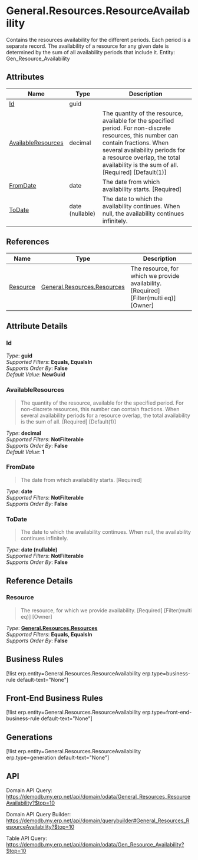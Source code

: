 # General.Resources.ResourceAvailability

Contains the resources availability for the different periods. Each period is a separate record. The availability of a resource for any given date is determined by the sum of all availability periods that include it. Entity: Gen_Resource_Availability

## Attributes

| Name | Type | Description |
| ---- | ---- | --- |
| [Id](General.Resources.ResourceAvailability.md#Id) | guid |  
| [AvailableResources](General.Resources.ResourceAvailability.md#AvailableResources) | decimal | The quantity of the resource, available for the specified period. For non-discrete resources, this number can contain fractions. When several availability periods for a resource overlap, the total availability is the sum of all. [Required] [Default(1)] 
| [FromDate](General.Resources.ResourceAvailability.md#FromDate) | date | The date from which availability starts. [Required] 
| [ToDate](General.Resources.ResourceAvailability.md#ToDate) | date (nullable) | The date to which the availability continues. When null, the availability continues infinitely. 

## References

| Name | Type | Description |
| ---- | ---- | --- |
| [Resource](General.Resources.ResourceAvailability.md#Resource) | [General.Resources.Resources](General.Resources.Resources.md) | The resource, for which we provide availability. [Required] [Filter(multi eq)] [Owner] |


## Attribute Details

### Id

_Type_: **guid**  
_Supported Filters_: **Equals, EqualsIn**  
_Supports Order By_: **False**  
_Default Value_: **NewGuid**  

### AvailableResources

> The quantity of the resource, available for the specified period. For non-discrete resources, this number can contain fractions. When several availability periods for a resource overlap, the total availability is the sum of all. [Required] [Default(1)]

_Type_: **decimal**  
_Supported Filters_: **NotFilterable**  
_Supports Order By_: **False**  
_Default Value_: **1**  

### FromDate

> The date from which availability starts. [Required]

_Type_: **date**  
_Supported Filters_: **NotFilterable**  
_Supports Order By_: **False**  

### ToDate

> The date to which the availability continues. When null, the availability continues infinitely.

_Type_: **date (nullable)**  
_Supported Filters_: **NotFilterable**  
_Supports Order By_: **False**  


## Reference Details

### Resource

> The resource, for which we provide availability. [Required] [Filter(multi eq)] [Owner]

_Type_: **[General.Resources.Resources](General.Resources.Resources.md)**  
_Supported Filters_: **Equals, EqualsIn**  
_Supports Order By_: **False**  



## Business Rules

[!list erp.entity=General.Resources.ResourceAvailability erp.type=business-rule default-text="None"]

## Front-End Business Rules

[!list erp.entity=General.Resources.ResourceAvailability erp.type=front-end-business-rule default-text="None"]

## Generations

[!list erp.entity=General.Resources.ResourceAvailability erp.type=generation default-text="None"]

## API

Domain API Query:
<https://demodb.my.erp.net/api/domain/odata/General_Resources_ResourceAvailability?$top=10>

Domain API Query Builder:
<https://demodb.my.erp.net/api/domain/querybuilder#General_Resources_ResourceAvailability?$top=10>

Table API Query:
<https://demodb.my.erp.net/api/domain/odata/Gen_Resource_Availability?$top=10>

